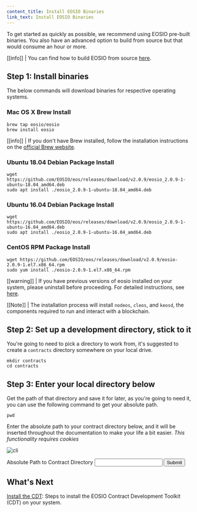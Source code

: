 ```yaml
---
content_title: Install EOSIO Binaries
link_text: Install EOSIO Binaries 
---
```


To get started as quickly as possible, we recommend using EOSIO pre-built binaries. You also have an advanced option to build from source but that would consume an hour or more. 

[[info]]
| You can find how to build EOSIO from source [here](https://developers.eos.io/manuals/eos/v2.0/install/build-from-source/).

## Step 1: Install binaries

The below commands will download binaries for respective operating systems.

### Mac OS X Brew Install

```shell
brew tap eosio/eosio
brew install eosio
```

[[info]]
| If you don't have Brew installed, follow the installation instructions on the <a href="https://brew.sh/" target="_blank">official Brew website</a>.

### Ubuntu 18.04 Debian Package Install

```shell
wget https://github.com/EOSIO/eos/releases/download/v2.0.9/eosio_2.0.9-1-ubuntu-18.04_amd64.deb
sudo apt install ./eosio_2.0.9-1-ubuntu-18.04_amd64.deb
```

### Ubuntu 16.04 Debian Package Install

```shell
wget https://github.com/EOSIO/eos/releases/download/v2.0.9/eosio_2.0.9-1-ubuntu-16.04_amd64.deb
sudo apt install ./eosio_2.0.9-1-ubuntu-16.04_amd64.deb
```

### CentOS RPM Package Install

```shell
wget https://github.com/EOSIO/eos/releases/download/v2.0.9/eosio-2.0.9-1.el7.x86_64.rpm
sudo yum install ./eosio-2.0.9-1.el7.x86_64.rpm
```

[[warning]]
| If you have previous versions of eosio installed on your system, please uninstall before proceeding. For detailed instructions, see [here](https://github.com/EOSIO/eos/blob/master/README.md).

[[Note]]
| The installation process will install `nodeos`, `cleos`, and `keosd`, the components required to run and interact with a blockchain.

## Step 2: Set up a development directory, stick to it

You're going to need to pick a directory to work from, it's suggested to create a `contracts` directory somewhere on your local drive.

```shell
mkdir contracts
cd contracts
```

## Step 3: Enter your local directory below

Get the path of that directory and save it for later, as you're going to need it, you can use the following command to get your absolute path.

```shell
pwd
```

Enter the absolute path to your contract directory below, and it will be inserted throughout the documentation to make your life a bit easier. _This functionality requires cookies_

![cli](../cli_2.2.2.gif)

<div class="eosio-helper-box">
    <form id="CONTRACTS_DIR">
        <label>Absolute Path to Contract Directory</label>
        <input class="helper-cookie" name="CONTRACTS_DIR" type="text" />
        <input type="submit" />
        <span></span>
    </form>
</div>

## What's Next

[Install the CDT](20_installing-eosiocdt.md): Steps to install the EOSIO Contract Development Toolkit (CDT) on your system.
